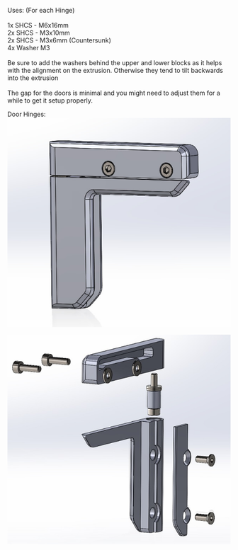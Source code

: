 Uses: (For each Hinge)<br>
<br>
1x SHCS - M6x16mm<br>
2x SHCS - M3x10mm <br>
2x SHCS - M3x6mm (Countersunk)<br>
4x Washer M3<br>
<br>
Be sure to add the washers behind the upper and lower blocks as it helps with the alignment on the extrusion. Otherwise they tend to tilt backwards into the extrusion<br>
<br>
The gap for the doors is minimal and you might need to adjust them for a while to get it setup properly.<br>

Door Hinges:<br>
![](https://github.com/S95Sedan/Voron-Stuff/blob/main/Exterior/Door%20Hinges/images/hinge_assembled.jpg)

![](https://github.com/S95Sedan/Voron-Stuff/blob/main/Exterior/Door%20Hinges/images/hinge_exploded.jpg)

